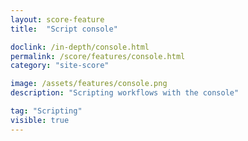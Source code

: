 ```yaml
---
layout: score-feature
title:  "Script console"

doclink: /in-depth/console.html
permalink: /score/features/console.html
category: "site-score"

image: /assets/features/console.png
description: "Scripting workflows with the console"

tag: "Scripting"
visible: true
---
```


